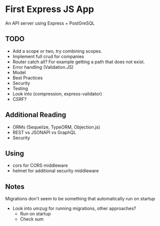 # First Express JS App

An API server using Express + PostGreSQL

## TODO

* Add a scope or two, try combining scopes.
* Implement full crud for companies
* Router catch all?  For example getting a path that does not exist.
* Error handling (Validation.JS)
* Model
* Best Practices
* Security
* Testing
* Look into (compression, express-validator)
* CSRF?

## Additional Reading

* ORMs (Sequelize, TypeORM, Objection.js)
* REST vs JSONAPI vs GraphQL
* Security

## Using

* cors for CORS middleware
* helmet for additional security middleware

## Notes

Migrations don't seem to be something that automatically run on startup

- Look into umzug for running migrations, other approaches?
  - Run on startup
  - Check sum